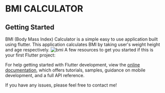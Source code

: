 # BMI CALCULATOR

## Getting Started
BMI (Body Mass Index) Calculator is a simple easy to use application built using flutter. This application calculates BMI by taking user's weight height and age respectively. 
![bmi](https://github.com/rkadithya/BMI-Calculator---Using-Flutter/assets/57483145/61f540b2-06c5-4d24-a64f-48f9fbe9a711)
A few resources to get you started if this is your first Flutter project:



For help getting started with Flutter development, view the
[online documentation](https://docs.flutter.dev/), which offers tutorials,
samples, guidance on mobile development, and a full API reference.

If you have any issues, please feel free to contact me!
